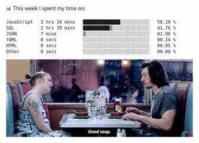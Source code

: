 📊 This week I spent my time on:
<!--START_SECTION:waka-->

```text
JavaScript   3 hrs 34 mins   ██████████████░░░░░░░░░░░   56.10 %
SQL          2 hrs 39 mins   ██████████▒░░░░░░░░░░░░░░   41.76 %
JSON         7 mins          ▒░░░░░░░░░░░░░░░░░░░░░░░░   01.96 %
YAML         0 secs          ░░░░░░░░░░░░░░░░░░░░░░░░░   00.14 %
HTML         0 secs          ░░░░░░░░░░░░░░░░░░░░░░░░░   00.05 %
Other        0 secs          ░░░░░░░░░░░░░░░░░░░░░░░░░   00.00 %
```

<!--END_SECTION:waka-->


![](goodSoup.gif)
